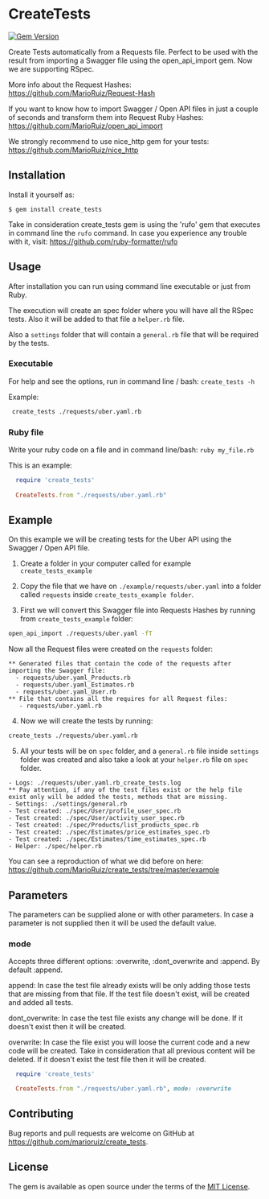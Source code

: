 # CreateTests

[![Gem Version](https://badge.fury.io/rb/create_tests.svg)](https://rubygems.org/gems/create_tests)

Create Tests automatically from a Requests file. Perfect to be used with the result from importing a Swagger file using the open_api_import gem. Now we are supporting RSpec.

More info about the Request Hashes: https://github.com/MarioRuiz/Request-Hash

If you want to know how to import Swagger / Open API files in just a couple of seconds and transform them into Request Ruby Hashes: https://github.com/MarioRuiz/open_api_import

We strongly recommend to use nice_http gem for your tests: https://github.com/MarioRuiz/nice_http


## Installation

Install it yourself as:

    $ gem install create_tests


Take in consideration create_tests gem is using the 'rufo' gem that executes in command line the `rufo` command. In case you experience any trouble with it, visit: https://github.com/ruby-formatter/rufo

## Usage

After installation you can run using command line executable or just from Ruby.

The execution will create an spec folder where you will have all the RSpec tests. Also it will be added to that file a `helper.rb` file.

Also a `settings` folder that will contain a `general.rb` file that will be required by the tests.

### Executable

For help and see the options, run in command line / bash: `create_tests -h`

Example: 
```bash
 create_tests ./requests/uber.yaml.rb
```

### Ruby file
Write your ruby code on a file and in command line/bash: `ruby my_file.rb`

This is an example:

```ruby
  require 'create_tests'
  
  CreateTests.from "./requests/uber.yaml.rb"

```

## Example

On this example we will be creating tests for the Uber API using the Swagger / Open API file.

1. Create a folder in your computer called for example `create_tests_example`

2. Copy the file that we have on `./example/requests/uber.yaml` into a folder called `requests` inside `create_tests_example folder`.

3. First we will convert this Swagger file into Requests Hashes by running from `create_tests_example` folder:
```bash
open_api_import ./requests/uber.yaml -fT
```
Now all the Request files were created on the `requests` folder:
```
** Generated files that contain the code of the requests after importing the Swagger file: 
  - requests/uber.yaml_Products.rb
  - requests/uber.yaml_Estimates.rb
  - requests/uber.yaml_User.rb
** File that contains all the requires for all Request files: 
   - requests/uber.yaml.rb 
```

4. Now we will create the tests by running:
```bash
create_tests ./requests/uber.yaml.rb
```

5. All your tests will be on `spec` folder, and a `general.rb` file inside `settings` folder was created and also take a look at your `helper.rb` file on `spec` folder.
```
- Logs: ./requests/uber.yaml.rb_create_tests.log
** Pay attention, if any of the test files exist or the help file exist only will be added the tests, methods that are missing.
- Settings: ./settings/general.rb
- Test created: ./spec/User/profile_user_spec.rb
- Test created: ./spec/User/activity_user_spec.rb
- Test created: ./spec/Products/list_products_spec.rb
- Test created: ./spec/Estimates/price_estimates_spec.rb
- Test created: ./spec/Estimates/time_estimates_spec.rb
- Helper: ./spec/helper.rb
```

You can see a reproduction of what we did before on here: https://github.com/MarioRuiz/create_tests/tree/master/example

## Parameters

The parameters can be supplied alone or with other parameters. In case a parameter is not supplied then it will be used the default value.

### mode

Accepts three different options: :overwrite, :dont_overwrite and :append. By default :append. 

  append: In case the test file already exists will be only adding those tests that are missing from that file. If the test file doesn't exist, will be created and added all tests.

  dont_overwrite: In case the test file exists any change will be done. If it doesn't exist then it will be created.

  overwrite: In case the file exist you will loose the current code and a new code will be created. Take in consideration that all previous content will be deleted.
  If it doesn't exist the test file then it will be created.

```ruby
  require 'create_tests'

  CreateTests.from "./requests/uber.yaml.rb", mode: :overwrite

```


## Contributing

Bug reports and pull requests are welcome on GitHub at https://github.com/marioruiz/create_tests.


## License

The gem is available as open source under the terms of the [MIT License](http://opensource.org/licenses/MIT).